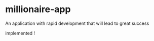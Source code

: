 # millionaire-app
An application with rapid development that will lead to great success

implemented !
